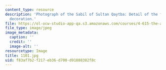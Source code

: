 ```yaml
---
content_type: resource
description: 'Photograph of the Sabil of Sultan Qaytba: Detail of the facade''s marble
  decoration.'
file: https://ol-ocw-studio-app-qa.s3.amazonaws.com/courses/4-615-the-architecture-of-cairo-spring-2002/f83af7b2f217eb36d700d91888382f8c_1101.jpg
file_type: image/jpeg
image_metadata:
  caption: ''
  credit: ''
  image-alt: ''
resourcetype: Image
title: 1101.jpg
uid: f83af7b2-f217-eb36-d700-d91888382f8c
---
```

